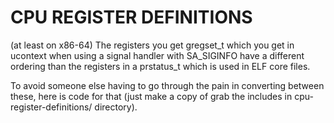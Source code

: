 CPU REGISTER DEFINITIONS
========================

(at least on x86-64) The registers you get gregset_t which you get in
ucontext when using a signal handler with SA_SIGINFO have a different
ordering than the registers in a prstatus_t which is used in ELF core
files.

To avoid someone else having to go through the pain in converting
between these, here is code for that (just make a copy of grab the
includes in cpu-register-definitions/ directory).
